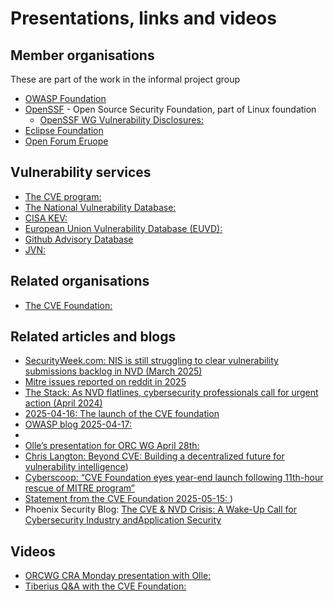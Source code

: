 # Presentations, links and videos

## Member organisations

These are part of the work in the informal project group

- [OWASP Foundation](https://owasp.org)
- [OpenSSF](https://openssf.org/) - Open Source Security Foundation, part of Linux foundation
  - [OpenSSF WG Vulnerability Disclosures:](https://github.com/ossf/wg-vulnerability-disclosures)
- [Eclipse Foundation](https://eclipse.org)
- [Open Forum Eruope](https://openforumeurope.org)

## Vulnerability services

- [The CVE program:](https://www.cve.org/)
- [The National Vulnerability Database:](https://nvd.nist.gov/)
- [CISA KEV:](https://www.cisa.gov/known-exploited-vulnerabilities-catalog)
- [European Union Vulnerability Database (EUVD):](https://euvd.enisa.eu)
- [Github Advisory Database](https://github.com/advisories)
- [JVN:](https://jvn.jp/en/)

## Related organisations

- [The CVE Foundation:](https://www.thecvefoundation.org/)

## Related articles and blogs

- [SecurityWeek.com: NIS is still struggling to clear vulnerability submissions backlog in NVD (March 2025) ](https://www.securityweek.com/nist-still-struggling-to-clear-vulnerability-submissions-backlog-in-nvd/)
- [Mitre issues reported on reddit in 2025 ](https://www.reddit.com/r/cybersecurity/comments/1jk79q8/what_is_happening_at_mitre/?rdt=63362)
- [The Stack: As NVD flatlines, cybersecurity professionals call for urgent action (April 2024) ](https://www.thestack.technology/nvd-crisis-vulnerabilities-data-update/)
- [2025-04-16: The launch of the CVE foundation ](https://www.thecvefoundation.org/)
- [OWASP blog 2025-04-17: ](https://owasp.org/blog/2025/04/17/owasp-global-vulnerability-intelligence)
- [](https://www.theregister.com/2025/04/18/splintering_cve_bug_tracking/)
- [Olle’s presentation for ORC WG April 28th: ](https://drive.google.com/file/d/118qJUFS3FYzGf-Sod7N6zbEmR4ZHFKJI/view?usp=share_link)
- [Chris Langton: Beyond CVE: Building a decentralized future for vulnerability intelligence](https://bitsofcyber.substack.com/p/beyond-cve-building-a-decentralized))
- [Cyberscoop: “CVE Foundation eyes year-end launch following 11th-hour rescue of MITRE program” ](https://cyberscoop.com/cve-program-funding-crisis-cve-foundation-mitre/)
- [Statement from the CVE Foundation 2025-05-15: ](https://www.linkedin.com/posts/cve-foundation_cve-foundation-statement-the-cve-foundation-activity-7328533663355138048-uGR6?utm_source=share&utm_medium=member_desktop&rcm=ACoAAAAH9iQB2Ug4cfy7yqNWon5O0BPcztw-IoM)
)
- Phoenix Security Blog: [The CVE & NVD Crisis: A Wake-Up Call for Cybersecurity Industry andApplication Security](https://phoenix.security/the-cve-nvd-crisis-a-wake-up-call-for-application-security/)

## Videos

- [ORCWG CRA Monday presentation with Olle: ](https://youtu.be/zSsGLJTgWvU?si=7X2cedC78MwN4cYk)
- [Tiberius Q&A with the CVE Foundation: ](https://youtu.be/LRbHiB5Jn4k?si=4sEeTZUoBPqlPl1b)

